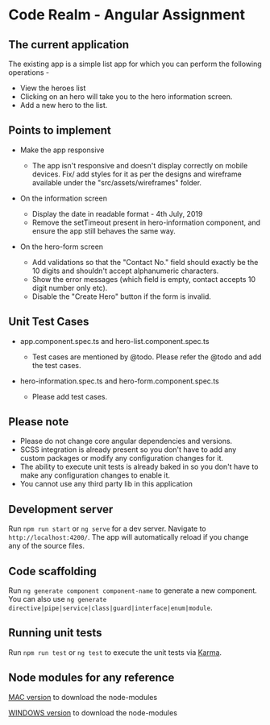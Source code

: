 # Code Realm - Angular Assignment

## The current application
The existing app is a simple list app for which you can perform the following operations -

- View the heroes list
- Clicking on an hero will take you to the hero information screen.
- Add a new hero to the list.

## Points to implement
- Make the app responsive 
   - The app isn't responsive and doesn't display correctly on mobile devices. Fix/ add styles for it as per the designs and wireframe available under the "src/assets/wireframes" folder.

- On the information screen 
   - Display the date in readable format - 4th July, 2019
   - Remove the setTimeout present in hero-information component, and ensure the app still behaves the same way.

- On the hero-form screen 
   - Add validations so that the "Contact No." field should exactly be the 10 digits and shouldn't accept alphanumeric characters.
   - Show the error messages (which field is empty, contact accepts 10 digit number only etc).
   - Disable the "Create Hero" button if the form is invalid.
  

## Unit Test Cases
- app.component.spec.ts and hero-list.component.spec.ts
   - Test cases are mentioned by @todo. Please refer the @todo and add the test cases.

- hero-information.spec.ts and hero-form.component.spec.ts
   - Please add test cases.

## Please note 
* Please do not change core angular dependencies and versions.
* SCSS integration is already present so you don't have to add any custom packages or modify any configuration changes for it.
* The ability to execute unit tests is already baked in so you don't have to make any configuration changes to enable it.
* You cannot use any third party lib in this application

## Development server

Run `npm run start` or `ng serve` for a dev server. Navigate to `http://localhost:4200/`. The app will automatically reload if you change any of the source files.

## Code scaffolding

Run `ng generate component component-name` to generate a new component. You can also use `ng generate directive|pipe|service|class|guard|interface|enum|module`.

## Running unit tests

Run `npm run test` or `ng test` to execute the unit tests via [Karma](https://karma-runner.github.io).

## Node modules for any reference
[MAC version](https://github.com/rohit22173/angular-node-modules) to download the node-modules

[WINDOWS version](https://github.com/rohit22173/angular-node-modules) to download the node-modules
